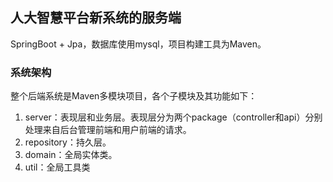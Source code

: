 ## 人大智慧平台新系统的服务端

SpringBoot + Jpa，数据库使用mysql，项目构建工具为Maven。

### 系统架构

整个后端系统是Maven多模块项目，各个子模块及其功能如下：

1. server：表现层和业务层。表现层分为两个package（controller和api）分别处理来自后台管理前端和用户前端的请求。
2. repository：持久层。
3. domain：全局实体类。
4. util：全局工具类